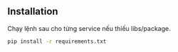 ## Installation
Chạy lệnh sau cho từng service nếu thiếu libs/package.
```bash
pip install -r requirements.txt
``` 
